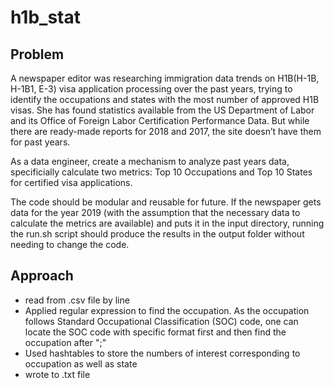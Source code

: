 # h1b_stat
## Problem
A newspaper editor was researching immigration data trends on H1B(H-1B, H-1B1, E-3) visa application processing over the past years, trying to identify the occupations and states with the most number of approved H1B visas. She has found statistics available from the US Department of Labor and its Office of Foreign Labor Certification Performance Data. But while there are ready-made reports for 2018 and 2017, the site doesn’t have them for past years.

As a data engineer, create a mechanism to analyze past years data, specificially calculate two metrics: Top 10 Occupations and Top 10 States for certified visa applications.

The code should be modular and reusable for future. If the newspaper gets data for the year 2019 (with the assumption that the necessary data to calculate the metrics are available) and puts it in the input directory, running the run.sh script should produce the results in the output folder without needing to change the code.

## Approach
* read from .csv file by line
* Applied regular expression to find the occupation. As the occupation follows Standard Occupational Classification (SOC) code, one can locate the SOC code with specific format first and then find the occupation after ";"
* Used hashtables to store the numbers of interest corresponding to occupation as well as state
* wrote to .txt file




